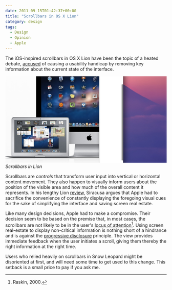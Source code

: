 ```yaml
---
date: 2011-09-15T01:42:37+00:00
title: "Scrollbars in OS X Lion"
category: design
tags:
  - Design
  - Opinion
  - Apple
---
```


The iOS-inspired scrollbars in OS X Lion have been the topic of a heated debate, [accused][siracusa] of causing a usability handicap by removing key information about the current state of the interface.

![Scrollbars in Lion](lion-scrollbars.jpg) _Scrollbars in Lion_

Scrollbars are *controls* that transform user input into vertical or horizontal content movement. They also happen to visually inform users about the position of the visible area and how much of the overall content it represents. In his lengthy Lion [review][siracusa], Siracusa argues that Apple had to sacrifice the convenience of constantly displaying the foregoing visual cues for the sake of simplifying the interface and saving screen real estate.

Like many design decisions, Apple had to make a compromise. Their decision seem to be based on the premise that, in most cases, the scrollbars are not likely to be in the user's [locus of attention][locus][^1]. Using screen real-estate to display non-critical information is nothing short of a hindrance and is against the [progressive disclosure] principle. The view provides immediate feedback when the user initiates a scroll, giving them thereby the right information at the right time.

Users who relied heavily on scrollbars in Snow Leopard might be disoriented at first, and will need some time to get used to this change. This setback is a small price to pay if you ask me.

[^1]: Raskin, 2000.

[siracusa]: http://arstechnica.com/apple/2011/07/mac-os-x-10-7/3/#scroll-bars
[locus]: http://www.usabilityfirst.com/glossary/locus-of-attention/
[progressive disclosure]: http://en.wikipedia.org/wiki/Progressive_disclosure
